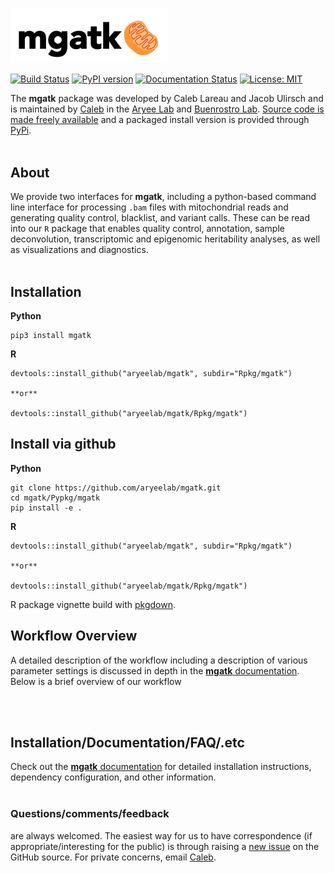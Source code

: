 <p align="left">
  <img src="docs/content/media/logo.png" width="50%"/>
</p>

[![Build Status](https://travis-ci.com/aryeelab/mgatk.svg?token=snx22Bgp4cRvvH32vAmH&branch=master)](https://travis-ci.com/aryeelab/mgatk)
[![PyPI version](https://badge.fury.io/py/proatac.svg)](https://badge.fury.io/py/proatac)
[![Documentation Status](https://readthedocs.org/projects/mgatk/badge/?version=latest)](http://mgatk.readthedocs.io/en/latest/?badge=latest)
[![License: MIT](https://img.shields.io/badge/License-MIT-blue.svg)](https://opensource.org/licenses/MIT)

The **mgatk** package was developed by Caleb Lareau and Jacob Ulirsch and is maintained by
[Caleb](mailto:caleblareau@g.harvard.edu) in the
[Aryee Lab](https://aryeelab.org) and [Buenrostro Lab](https://buenrostrolab.com).
[Source code is made freely available](http://github.com/aryeelab/mgatk)
and a packaged install version is provided through [PyPi](https://pypi.python.org/pypi/mgatk/).
<br><br>

## About
We provide two interfaces for **mgatk**, including a python-based command line interface for
processing `.bam` files with mitochondrial reads and generating quality control, blacklist, 
and variant calls. These can be read into our `R` package that enables quality control, annotation, 
sample deconvolution, transcriptomic and epigenomic heritability analyses, as well as 
visualizations and diagnostics. 
<br><br>

## Installation

**Python**
```
pip3 install mgatk
```

**R**
```
devtools::install_github("aryeelab/mgatk", subdir="Rpkg/mgatk")

**or**

devtools::install_github("aryeelab/mgatk/Rpkg/mgatk")
```

## Install via github

**Python**
```
git clone https://github.com/aryeelab/mgatk.git
cd mgatk/Pypkg/mgatk
pip install -e .
````

**R**
```
devtools::install_github("aryeelab/mgatk", subdir="Rpkg/mgatk")

**or**

devtools::install_github("aryeelab/mgatk/Rpkg/mgatk")
```

R package vignette build with [pkgdown](https://github.com/hadley/pkgdown).

## Workflow Overview

A detailed description of the workflow including a description of various parameter
settings is discussed in depth in the [**mgatk** documentation](http://mgatk.readthedocs.io).
Below is a brief overview of our workflow

<br><br>

## Installation/Documentation/FAQ/.etc

Check out the [**mgatk** documentation](http://mgatk.readthedocs.io) for detailed
installation instructions, dependency configuration, and other information.
<br><br>

### Questions/comments/feedback
are always welcomed. The easiest way for us to have correspondence (if appropriate/interesting
for the public) is through raising a [new issue](https://github.com/aryeelab/mgatk/issues/new)
on the GitHub source. For private concerns, email [Caleb](mailto:caleblareau@g.harvard.edu). 
<br><br><br>
